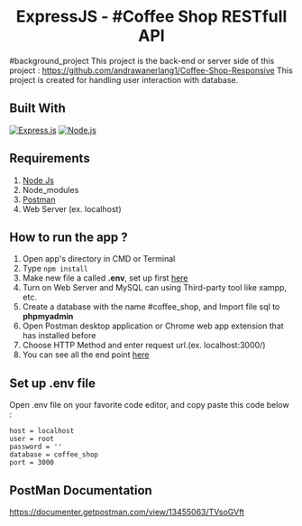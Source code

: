 <h1 align="center">ExpressJS - #Coffee Shop RESTfull API</h1>

#background_project
This project is the back-end or server side of this project : https://github.com/andrawanerlang1/Coffee-Shop-Responsive
This project is created for handling user interaction with database.

## Built With

[![Express.js](https://img.shields.io/badge/Express.js-4.x-orange.svg?style=rounded-square)](https://expressjs.com/en/starter/installing.html)
[![Node.js](https://img.shields.io/badge/Node.js-v.12.13-green.svg?style=rounded-square)](https://nodejs.org/)

## Requirements

1. <a href="https://nodejs.org/en/download/">Node Js</a>
2. Node_modules
3. <a href="https://www.getpostman.com/">Postman</a>
4. Web Server (ex. localhost)

## How to run the app ?

1. Open app's directory in CMD or Terminal
2. Type `npm install`
3. Make new file a called **.env**, set up first [here](#set-up-env-file)
4. Turn on Web Server and MySQL can using Third-party tool like xampp, etc.
5. Create a database with the name #coffee_shop, and Import file sql to **phpmyadmin**
6. Open Postman desktop application or Chrome web app extension that has installed before
7. Choose HTTP Method and enter request url.(ex. localhost:3000/)
8. You can see all the end point [here](https://documenter.getpostman.com/view/13455063/TVsoGVft)

## Set up .env file

Open .env file on your favorite code editor, and copy paste this code below :

```
host = localhost
user = root
password = ''
database = coffee_shop
port = 3000
```

## PostMan Documentation
https://documenter.getpostman.com/view/13455063/TVsoGVft
